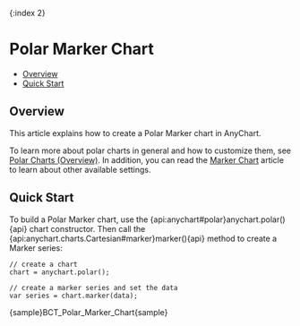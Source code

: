 {:index 2}
# Polar Marker Chart

* [Overview](#overview)
* [Quick Start](#quick_start)

## Overview

This article explains how to create a Polar Marker chart in AnyChart.

To learn more about polar charts in general and how to customize them, see [Polar Charts (Overview)](Overview). In addition, you can read the [Marker Chart](../Marker_Chart) article to learn about other available settings.

## Quick Start

To build a Polar Marker chart, use the {api:anychart#polar}anychart.polar(){api} chart constructor. Then call the {api:anychart.charts.Cartesian#marker}marker(){api} method to create a Marker series:

```
// create a chart
chart = anychart.polar();

// create a marker series and set the data
var series = chart.marker(data);
```

{sample}BCT\_Polar\_Marker\_Chart{sample}